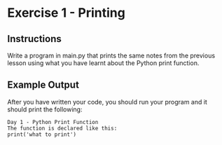 # Exercise 1 - Printing 
## Instructions
Write a program in main.py that prints the same notes from the previous lesson using what you have learnt about the Python print function.
## Example Output
After you have written your code, you should run your program and it should print the following:
```
Day 1 - Python Print Function
The function is declared like this:
print('what to print')
```
